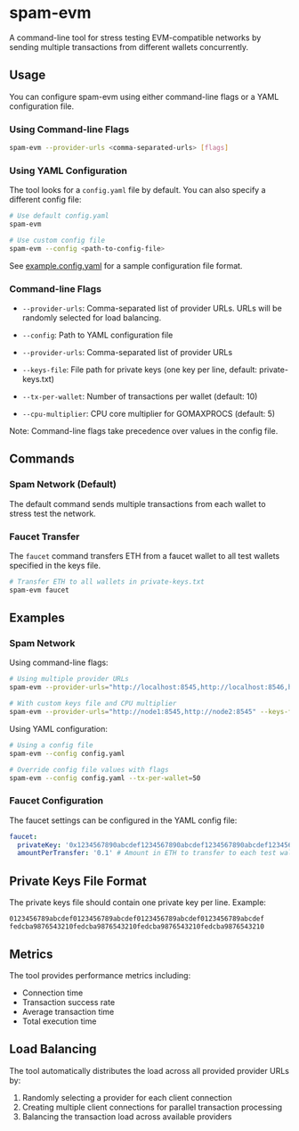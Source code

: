 # spam-evm

A command-line tool for stress testing EVM-compatible networks by sending multiple transactions from different wallets concurrently.

## Usage

You can configure spam-evm using either command-line flags or a YAML configuration file.

### Using Command-line Flags

```bash
spam-evm --provider-urls <comma-separated-urls> [flags]
```

### Using YAML Configuration

The tool looks for a `config.yaml` file by default. You can also specify a different config file:

```bash
# Use default config.yaml
spam-evm

# Use custom config file
spam-evm --config <path-to-config-file>
```

See [example.config.yaml](example.config.yaml) for a sample configuration file format.

### Command-line Flags

- `--provider-urls`: Comma-separated list of provider URLs. URLs will be randomly selected for load balancing.

- `--config`: Path to YAML configuration file
- `--provider-urls`: Comma-separated list of provider URLs
- `--keys-file`: File path for private keys (one key per line, default: private-keys.txt)
- `--tx-per-wallet`: Number of transactions per wallet (default: 10)
- `--cpu-multiplier`: CPU core multiplier for GOMAXPROCS (default: 5)

Note: Command-line flags take precedence over values in the config file.

## Commands

### Spam Network (Default)

The default command sends multiple transactions from each wallet to stress test the network.

### Faucet Transfer

The `faucet` command transfers ETH from a faucet wallet to all test wallets specified in the keys file.

```bash
# Transfer ETH to all wallets in private-keys.txt
spam-evm faucet
```

## Examples

### Spam Network

Using command-line flags:
```bash
# Using multiple provider URLs
spam-evm --provider-urls="http://localhost:8545,http://localhost:8546,http://localhost:8547" --tx-per-wallet=20

# With custom keys file and CPU multiplier
spam-evm --provider-urls="http://node1:8545,http://node2:8545" --keys-file=keys.txt --cpu-multiplier=10
```

Using YAML configuration:
```bash
# Using a config file
spam-evm --config config.yaml

# Override config file values with flags
spam-evm --config config.yaml --tx-per-wallet=50
```

### Faucet Configuration

The faucet settings can be configured in the YAML config file:

```yaml
faucet:
  privateKey: '0x1234567890abcdef1234567890abcdef1234567890abcdef1234567890abcdef'
  amountPerTransfer: '0.1' # Amount in ETH to transfer to each test wallet
```

## Private Keys File Format

The private keys file should contain one private key per line. Example:

```text
0123456789abcdef0123456789abcdef0123456789abcdef0123456789abcdef
fedcba9876543210fedcba9876543210fedcba9876543210fedcba9876543210
```

## Metrics

The tool provides performance metrics including:
- Connection time
- Transaction success rate
- Average transaction time
- Total execution time

## Load Balancing

The tool automatically distributes the load across all provided provider URLs by:
1. Randomly selecting a provider for each client connection
2. Creating multiple client connections for parallel transaction processing
3. Balancing the transaction load across available providers
